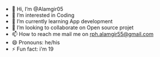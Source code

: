 - 👋 Hi, I’m @Alamgir05
- 👀 I’m interested in Coding
- 🌱 I’m currently learning App development
- 💞️ I’m looking to collaborate on Open source projet
- 📫 How to reach me mail me on rph.alamgir55@gmail.com
- 😄 Pronouns: he/his
- ⚡ Fun fact: i'm 19

<!---
Alamgir05/Alamgir05 is a ✨ special ✨ repository because its `README.md` (this file) appears on your GitHub profile.
You can click the Preview link to take a look at your changes.
--->

